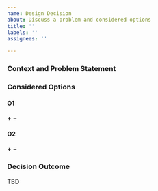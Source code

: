 ```yaml
---
name: Design Decision
about: Discuss a problem and considered options
title: ''
labels: ''
assignees: ''

---
```


### Context and Problem Statement



### Considered Options

#### O1 

__+__ 
__−__ 

#### O2 

__+__ 
__−__ 

### Decision Outcome

TBD
